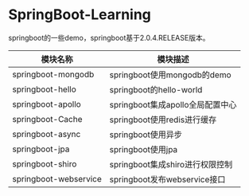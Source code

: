 # SpringBoot-Learning
springboot的一些demo，springboot基于2.0.4.RELEASE版本。


| 模块名称    | 模块描述                        |
| ----------- | ------------------------------- |
| springboot-mongodb     | springboot使用mongodb的demo |
| springboot-hello  | springboot的hello-world              |
| springboot-apollo | springboot集成apollo全局配置中心                  |
|springboot-Cache|springboot使用redis进行缓存|
|springboot-async|springboot使用异步|
|springboot-jpa|springboot使用jpa|
|springboot-shiro|springboot集成shiro进行权限控制|
|springboot-webservice|springboot发布webservice接口|
